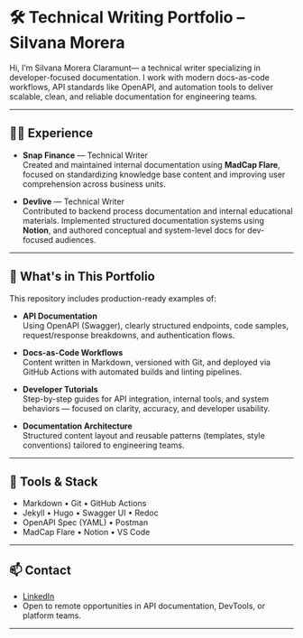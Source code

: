 # 🛠️ Technical Writing Portfolio – Silvana Morera

Hi, I’m Silvana Morera Claramunt— a technical writer specializing in developer-focused documentation. I work with modern docs-as-code workflows, API standards like OpenAPI, and automation tools to deliver scalable, clean, and reliable documentation for engineering teams.

---

## 👩‍💻 Experience

- **Snap Finance** — Technical Writer  
  Created and maintained internal documentation using **MadCap Flare**, focused on standardizing knowledge base content and improving user comprehension across business units.

- **Devlive** — Technical Writer  
  Contributed to backend process documentation and internal educational materials. Implemented structured documentation systems using **Notion**, and authored conceptual and system-level docs for dev-focused audiences.

---

## 📁 What's in This Portfolio

This repository includes production-ready examples of:

- **API Documentation**  
  Using OpenAPI (Swagger), clearly structured endpoints, code samples, request/response breakdowns, and authentication flows.

- **Docs-as-Code Workflows**  
  Content written in Markdown, versioned with Git, and deployed via GitHub Actions with automated builds and linting pipelines.

- **Developer Tutorials**  
  Step-by-step guides for API integration, internal tools, and system behaviors — focused on clarity, accuracy, and developer usability.

- **Documentation Architecture**  
  Structured content layout and reusable patterns (templates, style conventions) tailored to engineering teams.

---

## 🧰 Tools & Stack

- Markdown • Git • GitHub Actions  
- Jekyll • Hugo • Swagger UI • Redoc  
- OpenAPI Spec (YAML) • Postman  
- MadCap Flare • Notion • VS Code

---

## 📫 Contact

- [LinkedIn](https://www.linkedin.com/in/YOURUSERNAME)  
- Open to remote opportunities in API documentation, DevTools, or platform teams.

---

